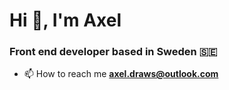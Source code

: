 <h1>Hi 👋, I'm Axel</h1>
<h3>Front end developer based in Sweden 🇸🇪</h3>


- 📫 How to reach me **axel.draws@outlook.com**



